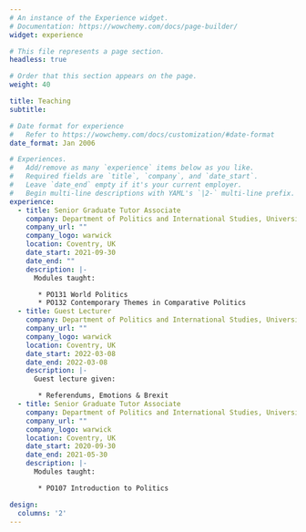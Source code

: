 ```yaml
---
# An instance of the Experience widget.
# Documentation: https://wowchemy.com/docs/page-builder/
widget: experience

# This file represents a page section.
headless: true

# Order that this section appears on the page.
weight: 40

title: Teaching
subtitle:

# Date format for experience
#   Refer to https://wowchemy.com/docs/customization/#date-format
date_format: Jan 2006

# Experiences.
#   Add/remove as many `experience` items below as you like.
#   Required fields are `title`, `company`, and `date_start`.
#   Leave `date_end` empty if it's your current employer.
#   Begin multi-line descriptions with YAML's `|2-` multi-line prefix.
experience:
  - title: Senior Graduate Tutor Associate
    company: Department of Politics and International Studies, University of Warwick
    company_url: ""
    company_logo: warwick
    location: Coventry, UK
    date_start: 2021-09-30
    date_end: ""
    description: |-
      Modules taught:

       * PO131 World Politics
       * PO132 Contemporary Themes in Comparative Politics
  - title: Guest Lecturer
    company: Department of Politics and International Studies, University of Warwick
    company_url: ""
    company_logo: warwick
    location: Coventry, UK
    date_start: 2022-03-08
    date_end: 2022-03-08
    description: |-
      Guest lecture given:

       * Referendums, Emotions & Brexit
  - title: Senior Graduate Tutor Associate
    company: Department of Politics and International Studies, University of Warwick
    company_url: ""
    company_logo: warwick
    location: Coventry, UK
    date_start: 2020-09-30
    date_end: 2021-05-30
    description: |-
      Modules taught:

       * PO107 Introduction to Politics

design:
  columns: '2'
---
```

